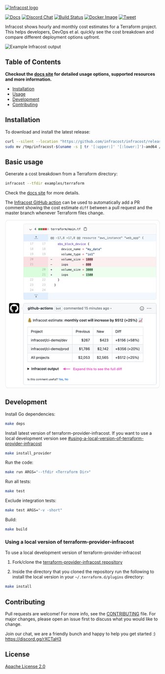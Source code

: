 <a href="https://www.infracost.io"><img src="https://raw.githubusercontent.com/infracost/infracost/master/assets/logo.svg" width=320 alt="Infracost logo" /></a>

<a href="https://www.infracost.io/docs/"><img alt="Docs" src="https://img.shields.io/badge/docs-blue"/></a>
<a href="https://discord.gg/rXCTaH3"><img alt="Discord Chat" src="https://img.shields.io/discord/746703155953270794.svg"/></a>
<a href="https://github.com/infracost/infracost/actions?query=workflow%3AGo+branch%3Amaster"><img alt="Build Status" src="https://img.shields.io/github/workflow/status/infracost/infracost/Go/master"/></a>
<a href="https://hub.docker.com/r/infracost/infracost/tags"><img alt="Docker Image" src="https://img.shields.io/docker/cloud/build/infracost/infracost"/></a>
<a href="https://twitter.com/intent/tweet?text=Get%20cost%20estimates%20for%20cloud%20infrastructure%20in%20pull%20requests!&url=https://www.infracost.io&hashtags=cloud,cost,aws,IaC,terraform"><img alt="Tweet" src="https://img.shields.io/twitter/url/http/shields.io.svg?style=social"/></a>

Infracost shows hourly and monthly cost estimates for a Terraform project. This helps developers, DevOps et al. quickly see the cost breakdown and compare different deployment options upfront.

<img src="https://raw.githubusercontent.com/infracost/infracost/master/assets/screenshot.png" width=600 alt="Example Infracost output" />

## Table of Contents

**Checkout the [docs site](https://www.infracost.io/docs/) for detailed usage options, supported resources and more information.**

* [Installation](#installation)
* [Usage](#basic-usage)
* [Development](#development)
* [Contributing](#contributing)

## Installation

To download and install the latest release:

```sh
curl --silent --location "https://github.com/infracost/infracost/releases/latest/download/infracost-$(uname -s)-amd64.tar.gz" | tar xz -C /tmp
sudo mv /tmp/infracost-$(uname -s | tr '[:upper:]' '[:lower:]')-amd64 /usr/local/bin/infracost
```

## Basic usage

Generate a cost breakdown from a Terraform directory:
```sh
infracost --tfdir examples/terraform
```

Check the [docs site](https://www.infracost.io/docs/) for more details.

The [Infracost GitHub action](https://github.com/marketplace/actions/run-infracost) can be used to automatically add a PR comment showing the cost estimate `diff` between a pull request and the master branch whenever Terraform files change.

<img src="https://raw.githubusercontent.com/infracost/infracost-gh-action/master/screenshot.png" width=600 alt="Example infracost diff usage" />

## Development

Install Go dependencies:
```sh
make deps
```

Install latest version of terraform-provider-infracost. If you want to use a local development version see [#using-a-local-version-of-terraform-provider-infracost](#using-a-local-version-of-terraform-provider-infracost)
```sh
make install_provider
```

Run the code:
```sh
make run ARGS="--tfdir <Terraform Dir>"
```

Run all tests:
```sh
make test
```

Exclude integration tests:
```sh
make test ARGS="-v -short"
```

Build:
```sh
make build
```

### Using a local version of terraform-provider-infracost

To use a local development version of terraform-provider-infracost

1. Fork/clone the [terraform-provider-infracost repository](https://github.com/infracost/terraform-provider-infracost)

2. Inside the directory that you cloned the repository run the following to install the local version in your `~/.terraform.d/plugins` directory:
  ```sh
  make install
  ```

## Contributing

Pull requests are welcome! For more info, see the [CONTRIBUTING](CONTRIBUTING.md) file. For major changes, please open an issue first to discuss what you would like to change.

Join our chat, we are a friendly bunch and happy to help you get started :) https://discord.gg/rXCTaH3

## License

[Apache License 2.0](https://choosealicense.com/licenses/apache-2.0/)
